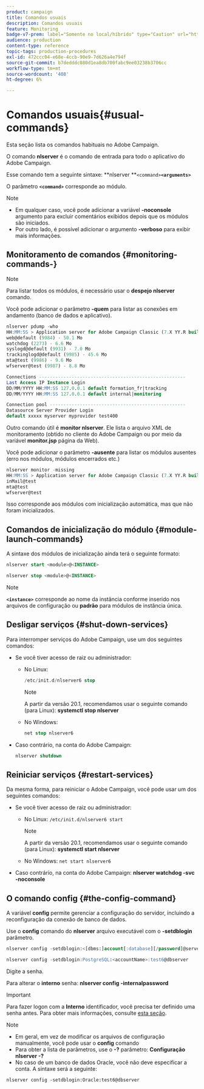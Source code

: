 ```yaml
---
product: campaign
title: Comandos usuais
description: Comandos usuais
feature: Monitoring
badge-v7-prem: label="Somente no local/híbrido" type="Caution" url="https://experienceleague.adobe.com/docs/campaign-classic/using/installing-campaign-classic/architecture-and-hosting-models/hosting-models-lp/hosting-models.html?lang=pt-BR" tooltip="Aplica-se somente a implantações locais e híbridas"
audience: production
content-type: reference
topic-tags: production-procedures
exl-id: 472ccc04-e68e-4ccb-90e9-7d626a4e794f
source-git-commit: b7dedddc080d1ea8db700fabc9ee03238b3706cc
workflow-type: tm+mt
source-wordcount: '408'
ht-degree: 6%

---
```


# Comandos usuais{#usual-commands}



Esta seção lista os comandos habituais no Adobe Campaign.

O comando **nlserver** é o comando de entrada para todo o aplicativo do Adobe Campaign.

Esse comando tem a seguinte sintaxe: **nlserver **`<command>`****`<arguments>`****

O parâmetro **`<command>`** corresponde ao módulo.

>[!NOTE]
>
>* Em qualquer caso, você pode adicionar a variável **-noconsole** argumento para excluir comentários exibidos depois que os módulos são iniciados.
>* Por outro lado, é possível adicionar o argumento **-verboso** para exibir mais informações.
>

## Monitoramento de comandos {#monitoring-commands-}

>[!NOTE]
>
>Para listar todos os módulos, é necessário usar o **despejo nlserver** comando.

Você pode adicionar o parâmetro **-quem** para listar as conexões em andamento (banco de dados e aplicativo).

```sql
nlserver pdump -who
HH:MM:SS > Application server for Adobe Campaign Classic (7.X YY.R build XXX@SHA1) of DD/MM/YYYY
web@default (9984) - 50.1 Mo
watchdog (2273) - 6.6 Mo
syslogd@default (9931) - 7.0 Mo
trackinglogd@default (9985) - 45.6 Mo
mta@test (9986) - 9.6 Mo
wfserver@test (9987) - 8.8 Mo

Connections ------------------------------------------------------
Last Access IP Instance Login 
DD/MM/YYYY HH:MM:SS 127.0.0.1 default formation_fr|tracking
DD/MM/YYYY HH:MM:SS 127.0.0.1 default internal|monitoring

Connection pool --------------------------------------------------
Datasource Server Provider Login 
default xxxxx myserver myprovider test400
```

Outro comando útil é **monitor nlserver**. Ele lista o arquivo XML de monitoramento (obtido no cliente do Adobe Campaign ou por meio da variável **monitor.jsp** página da Web).

Você pode adicionar o parâmetro **-ausente** para listar os módulos ausentes (erro nos módulos, módulos encerrados etc.)

```sql
nlserver monitor -missing
HH:MM:SS > Application server for Adobe Campaign Classic (7.X YY.R build XXX@SHA1) of DD/MM/YYYY
inMail@test
mta@test
wfserver@test
```

Isso corresponde aos módulos com inicialização automática, mas que não foram inicializados.

## Comandos de inicialização do módulo {#module-launch-commands}

A sintaxe dos módulos de inicialização ainda terá o seguinte formato:

```sql
nlserver start <module>@<INSTANCE>
```

```sql
nlserver stop <module>@<INSTANCE>
```

>[!NOTE]
>
>**`<instance>`** corresponde ao nome da instância conforme inserido nos arquivos de configuração ou **padrão** para módulos de instância única.

## Desligar serviços {#shut-down-services}

Para interromper serviços do Adobe Campaign, use um dos seguintes comandos:

* Se você tiver acesso de raiz ou administrador:

   * No Linux:

     ```sql
     /etc/init.d/nlserver6 stop
     ```

     >[!NOTE]
     >
     >A partir da versão 20.1, recomendamos usar o seguinte comando (para Linux): **systemctl stop nlserver**

   * No Windows:

     ```sql
     net stop nlserver6
     ```

* Caso contrário, na conta do Adobe Campaign:

  ```sql
  nlserver shutdown 
  ```

## Reiniciar serviços {#restart-services}

Da mesma forma, para reiniciar o Adobe Campaign, você pode usar um dos seguintes comandos:

* Se você tiver acesso de raiz ou administrador:

   * No Linux: `/etc/init.d/nlserver6 start`

     >[!NOTE]
     >
     >A partir da versão 20.1, recomendamos usar o seguinte comando (para Linux): **systemctl start nlserver**

   * No Windows: `net start nlserver6`

* Caso contrário, na conta do Adobe Campaign: **nlserver watchdog -svc -noconsole**

## O comando config {#the-config-command}

A variável **config** permite gerenciar a configuração do servidor, incluindo a reconfiguração da conexão de banco de dados.

Use o **config** comando do **nlserver** arquivo executável com o **-setdblogin** parâmetro.

```sql
nlserver config -setdblogin:<[dbms:]account[:database][/password]@server>
```

```sql
nlserver config -setdblogin:PostgreSQL:<accountName>:test6@dbserver
```

Digite a senha.

Para alterar o **interno** senha: **nlserver config -internalpassword**

>[!IMPORTANT]
>
>Para fazer logon com a **Interno** identificador, você precisa ter definido uma senha antes. Para obter mais informações, consulte [esta seção](../../installation/using/configuring-campaign-server.md#internal-identifier).

>[!NOTE]
>
>* Em geral, em vez de modificar os arquivos de configuração manualmente, você pode usar o **config** comando
>* Para obter a lista de parâmetros, use o **-?** parâmetro: **Configuração nlserver -?**
>* No caso de um banco de dados Oracle, você não deve especificar a conta. A sintaxe será a seguinte:
>
>  `nlserver config -setdblogin:Oracle:test6@dbserver`
>
